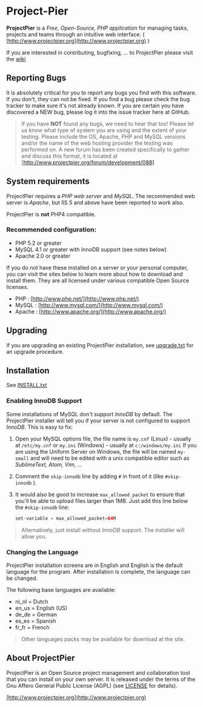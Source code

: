 # Project-Pier

**ProjectPier** is a *Free, Open-Source, PHP application* for managing tasks, projects and teams through an intuitive web interface. ( [http://www.projectpier.org](http://www.projectpier.org) )

If you are interested in contributing, bugfixing, ... to ProjectPier please visit the [wiki](https://github.com/Project-Pier/ProjectPier-Core/wiki)

## Reporting Bugs

It is absolutely critical for you to report any bugs you find with this software.
If you don't, they can not be fixed. If you find a bug please
check the bug tracker to make sure it's not already known.  If you are certain
you have discovered a NEW bug, please log it into the issue tracker here at GitHub.

> If you have **NOT** found any bugs, we need to hear that too!
> Please let us know what type of system you are using and the extent of your
> testing.  Please include the OS, Apache, PHP and MySQL versions and/or the name of
> the web hosting provider the testing was performed on.
> A new forum has been created specifically to gather and discuss this format, it is located at
> [http://www.projectpier.org/forum/development/088]

## System requirements

ProjectPier requires a *PHP web server* and *MySQL*. The recommended web
server is *Apache*, but IIS 5 and above have been reported to work also.

ProjectPier is **not** PHP4 compatible.

### Recommended configuration:

- PHP 5.2 or greater
- MySQL 4.1 or greater with InnoDB support (see notes below)
- Apache 2.0 or greater

If you do not have these installed on a server or your personal computer,
you can visit the sites below to learn more about how to download and install
them.  They are all licensed under various compatible Open Source licenses.

- PHP    : [http://www.php.net/](http://www.php.net/)
- MySQL  : [http://www.mysql.com/](http://www.mysql.com/)
- Apache : [http://www.apache.org/](http://www.apache.org/)

## Upgrading

If you are upgrading an existing ProjectPier installation,
see [upgrade.txt](../master/upgrade.txt) for an upgrade procedure.

## Installation

See [INSTALL.txt](../master/INSTALL.txt)

### Enabling InnoDB Support

Some installations of MySQL don't support *InnoDB* by default.  The ProjectPier installer
will tell you if your server is not configured to support *InnoDB*. This is easy to fix:

1. Open your MySQL options file, the file name is
   ```my.cnf``` (Linux) - usually at ```/etc/my.cnf```
   or
   ```my.ini``` (Windows) - usually at ```c:/windows/my.ini```
   If you are using the Uniform Server on Windows, the file will be named ```my-small```
   and will need to be edited with a unix compatible editor such as *SublimeText, Atom, Vim, ...*
2. Comment the ```skip-innodb``` line by adding ```#``` in front of it (like ```#skip-innodb``` ).
3. It would also be good to increase ```max_allowed_packet``` to ensure that
   you'll be able to upload files larger than 1MB.
   Just add this line below the ```#skip-innodb``` line:

   ```php
   set-variable = max_allowed_packet=64M
   ```

> Alternatively, just install without *InnoDB* support. The installer will allow you.

### Changing the Language

ProjectPier installation screens are in English and English is the default language
for the program. After installation is complete, the language can be changed.

The following base languages are available:
- nl_nl = Dutch
- en_us = English (US)
- de_de = German
- es_es = Spanish
- fr_fr = French

> Other languages packs may be available for download at the site.

## About ProjectPier

ProjectPier is an Open Source project management and collaboration tool that you can install on your own server.
It is released under the terms of the Gnu Affero General Public License (AGPL)
(see [LICENSE](../master/LICENSE) for details).

[http://www.projectpier.org](http://www.projectpier.org)
